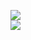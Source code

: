 [![](https://img.shields.io/badge/Made%20With-Github%20Spray-lightgrey.svg?style=for-the-badge&logo=github)](https://github.com/Annihil/github-spray#20903)  
[![](https://i.imgur.com/2DrTn0Z.gif)](https://github.com/Annihil/github-spray)